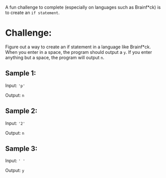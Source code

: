 A fun challenge to complete (especially on languages such as Brainf*ck) is to create an `if statement`.

# Challenge:
Figure out a way to create an if statement in a language like Brainf*ck. When you enter in a space, the program should output a `y`.
If you enter anything but a space, the program will output `n`.

## Sample 1:
Input: `'p'`

Output: `n`

## Sample 2:
Input: `'2'`

Output: `n`

## Sample 3:
Input: `' '`

Output: `y`
